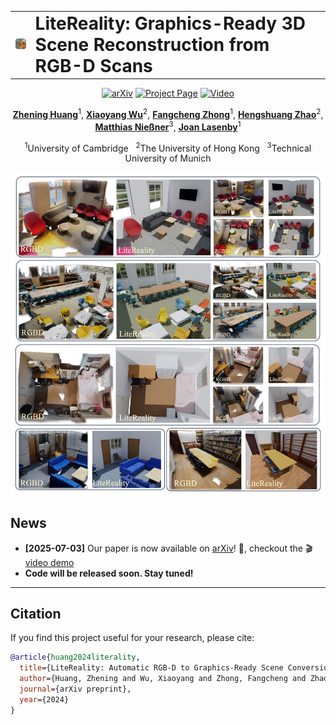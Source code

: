 <table>
  <tr>
    <td style="vertical-align: middle;">
      <img src="assets/logo.png" alt="LiteReality Logo" width="60"/>
    </td>
    <td style="vertical-align: middle;">
      <h1 style="display: inline-block; vertical-align: middle; margin: 0;">
        LiteReality: Graphics-Ready 3D Scene Reconstruction from RGB-D Scans
      </h1>
    </td>
  </tr>
</table>

<p align="center">
  <a href="https://arxiv.org/abs/2406.00000"><img src="https://img.shields.io/badge/arXiv-2406.00000-b31b1b.svg?style=flat-square" alt="arXiv"></a>
  <a href="https://litereality.github.io/"><img src="https://img.shields.io/badge/Project%20Page-LiteReality-blue.svg?style=flat-square" alt="Project Page"></a>
  <a href="https://www.youtube.com/watch?v=ecK9m3LXg2c"><img src="https://img.shields.io/badge/Video-Presentation-yellow.svg?style=flat-square" alt="Video"></a>
</p>

<p align="center">
  <b><a href="https://zheninghuang.github.io/">Zhening Huang</a></b><sup>1</sup>,
  <b><a href="https://xywu.me">Xiaoyang Wu</a></b><sup>2</sup>,
  <b><a href="https://www.cl.cam.ac.uk/~fz261/">Fangcheng Zhong</a></b><sup>1</sup>,
  <b><a href="https://hszhao.github.io">Hengshuang Zhao</a></b><sup>2</sup>,
  <b><a href="https://www.niessnerlab.org/index.html">Matthias Nießner</a></b><sup>3</sup>,
  <b><a href="https://www.eng.cam.ac.uk/profiles/jl221">Joan Lasenby</a></b><sup>1</sup>
</p>
<p align="center">
  <sup>1</sup>University of Cambridge &nbsp; <sup>2</sup>The University of Hong Kong &nbsp; <sup>3</sup>Technical University of Munich
</p>

<p align="center">
  <a href="assets/LiteReality.jpg"><img src="assets/LiteReality.jpg" alt="LiteReality Main Image" width="600"/></a>
</p>


## News

- <b>[2025-07-03]</b> Our paper is now available on <a href="https://arxiv.org/abs/2406.00000">arXiv</a>! 🚀, checkout the 🎬 [video demo](https://www.youtube.com/watch?v=ecK9m3LXg2c)  
- <b>Code will be released soon. Stay tuned!</b>


---

## Citation

If you find this project useful for your research, please cite:

```bibtex
@article{huang2024literality,
  title={LiteReality: Automatic RGB-D to Graphics-Ready Scene Conversion},
  author={Huang, Zhening and Wu, Xiaoyang and Zhong, Fangcheng and Zhao, Hengshuang and Nie{\ss}ner, Matthias and Lasenby, Joan},
  journal={arXiv preprint},
  year={2024}
}
```
